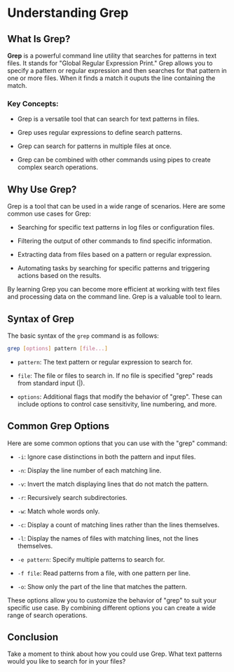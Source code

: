 # Understanding Grep 

## What Is Grep?

**Grep** is a powerful command line utility that searches for patterns in text files. It stands for "Global Regular Expression Print." Grep allows you to specify a pattern or regular expression and then searches for that pattern in one or more files. When it finds a match it ouputs the line containing the match.

### Key Concepts:

- Grep is a versatile tool that can search for text patterns in files.

- Grep uses regular expressions to define search patterns.

- Grep can search for patterns in multiple files at once.

- Grep can be combined with other commands using pipes to create complex search operations.

## Why Use Grep?

Grep is a tool that can be used in a wide range of scenarios. Here are some common use cases for Grep:

- Searching for specific text patterns in log files or configuration files.

- Filtering the output of other commands to find specific information.

- Extracting data from files based on a pattern or regular expression.

- Automating tasks by searching for specific patterns and triggering actions based on the results.

By learning Grep you can become more efficient at working with text files and processing data on the command line. Grep is a valuable tool to learn.


## Syntax of Grep

The basic syntax of the `grep` command is as follows:

```bash
grep [options] pattern [file...]
```

- `pattern`: The text pattern or regular expression to search for.

- `file`: The file or files to search in. If no file is specified "grep" reads from standard input (|).

- `options`: Additional flags that modify the behavior of "grep". These can include options to control case sensitivity, line numbering, and more.

## Common Grep Options

Here are some common options that you can use with the "grep" command:

- `-i`: Ignore case distinctions in both the pattern and input files.

- `-n`: Display the line number of each matching line.

- `-v`: Invert the match displaying lines that do not match the pattern.

- `-r`: Recursively search subdirectories.

- `-w`: Match whole words only.

- `-c`: Display a count of matching lines rather than the lines themselves.

- `-l`: Display the names of files with matching lines, not the lines themselves.

- `-e pattern`: Specify multiple patterns to search for.

- `-f file`: Read patterns from a file, with one pattern per line.

- `-o`: Show only the part of the line that matches the pattern.

These options allow you to customize the behavior of "grep" to suit your specific use case. By combining different options you can create a wide range of search operations.


## Conclusion

Take a moment to think about how you could use Grep. What text patterns would you like to search for in your files?
